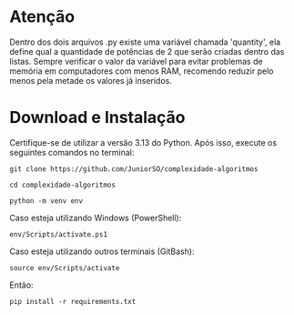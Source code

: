 # Atenção
Dentro dos dois arquivos .py existe uma variável chamada 'quantity', ela define qual a quantidade de potências de 2 que serão criadas dentro das listas. Sempre verificar o valor da variável para evitar problemas de memória em computadores com menos RAM, recomendo reduzir pelo menos pela metade os valores já inseridos.

# Download e Instalação
Certifique-se de utilizar a versão 3.13 do Python. Após isso, execute os seguintes comandos no terminal:
```
git clone https://github.com/JuniorSO/complexidade-algoritmos

cd complexidade-algoritmos

python -m venv env
```
Caso esteja utilizando Windows (PowerShell):
```
env/Scripts/activate.ps1
```
Caso esteja utilizando outros terminais (GitBash):
```
source env/Scripts/activate
```
Então:
```
pip install -r requirements.txt
```
